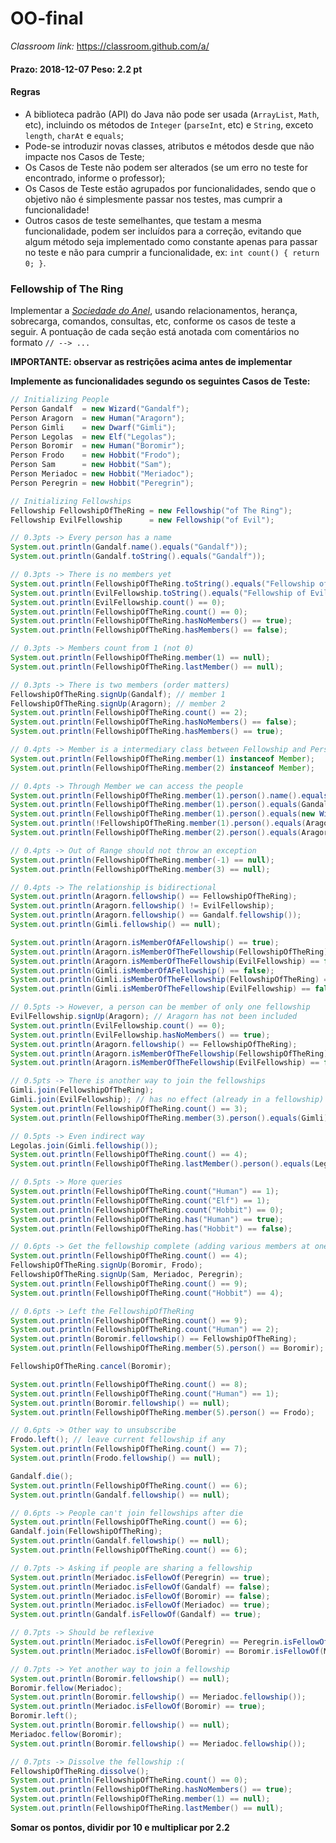 # OO-final

_Classroom link:_ <https://classroom.github.com/a/>

#### Prazo: 2018-12-07 Peso: 2.2 pt

#### Regras

- A biblioteca padrão (API) do Java não pode ser usada (`ArrayList`, `Math`, etc), incluindo os métodos de `Integer` (`parseInt`, etc) e `String`, exceto `length`, `charAt` e `equals`;
- Pode-se introduzir novas classes, atributos e métodos desde que não impacte nos Casos de Teste;
- Os Casos de Teste não podem ser alterados (se um erro no teste for encontrado, informe o professor);
- Os Casos de Teste estão agrupados por funcionalidades, sendo que o objetivo não é simplesmente passar nos testes, mas cumprir a funcionalidade!
- Outros casos de teste semelhantes, que testam a mesma funcionalidade, podem ser incluídos para a correção, evitando que algum método seja implementado como constante apenas para passar no teste e não para cumprir a funcionalidade, ex: `int count() { return 0; }`.

### Fellowship of The Ring

Implementar a [_Sociedade do Anel_]([http://youtu.be/NUIZvAe3RBg]), usando relacionamentos, herança, sobrecarga, comandos, consultas, etc, conforme os casos de teste a seguir. A pontuação de cada seção está anotada com comentários no formato `// --> ...`

**IMPORTANTE: observar as restrições acima antes de implementar**

**Implemente as funcionalidades segundo os seguintes Casos de Teste:**

```java
// Initializing People
Person Gandalf  = new Wizard("Gandalf");
Person Aragorn  = new Human("Aragorn");
Person Gimli    = new Dwarf("Gimli");
Person Legolas  = new Elf("Legolas");
Person Boromir  = new Human("Boromir");
Person Frodo    = new Hobbit("Frodo");
Person Sam      = new Hobbit("Sam");
Person Meriadoc = new Hobbit("Meriadoc");
Person Peregrin = new Hobbit("Peregrin");

// Initializing Fellowships
Fellowship FellowshipOfTheRing = new Fellowship("of The Ring");
Fellowship EvilFellowship      = new Fellowship("of Evil");

// 0.3pts -> Every person has a name
System.out.println(Gandalf.name().equals("Gandalf"));
System.out.println(Gandalf.toString().equals("Gandalf"));

// 0.3pts -> There is no members yet
System.out.println(FellowshipOfTheRing.toString().equals("Fellowship of The Ring"));
System.out.println(EvilFellowship.toString().equals("Fellowship of Evil"));
System.out.println(EvilFellowship.count() == 0);
System.out.println(FellowshipOfTheRing.count() == 0);
System.out.println(FellowshipOfTheRing.hasNoMembers() == true);
System.out.println(FellowshipOfTheRing.hasMembers() == false);

// 0.3pts -> Members count from 1 (not 0)
System.out.println(FellowshipOfTheRing.member(1) == null);
System.out.println(FellowshipOfTheRing.lastMember() == null);

// 0.3pts -> There is two members (order matters)
FellowshipOfTheRing.signUp(Gandalf); // member 1
FellowshipOfTheRing.signUp(Aragorn); // member 2
System.out.println(FellowshipOfTheRing.count() == 2);
System.out.println(FellowshipOfTheRing.hasNoMembers() == false);
System.out.println(FellowshipOfTheRing.hasMembers() == true);

// 0.4pts -> Member is a intermediary class between Fellowship and Person
System.out.println(FellowshipOfTheRing.member(1) instanceof Member);
System.out.println(FellowshipOfTheRing.member(2) instanceof Member);

// 0.4pts -> Through Member we can access the people
System.out.println(FellowshipOfTheRing.member(1).person().name().equals("Gandalf"));
System.out.println(FellowshipOfTheRing.member(1).person().equals(Gandalf));
System.out.println(FellowshipOfTheRing.member(1).person().equals(new Wizard("Gandalf")));
System.out.println(!FellowshipOfTheRing.member(1).person().equals(Aragorn));
System.out.println(FellowshipOfTheRing.member(2).person().equals(Aragorn));

// 0.4pts -> Out of Range should not throw an exception
System.out.println(FellowshipOfTheRing.member(-1) == null);
System.out.println(FellowshipOfTheRing.member(3) == null);

// 0.4pts -> The relationship is bidirectional
System.out.println(Aragorn.fellowship() == FellowshipOfTheRing);
System.out.println(Aragorn.fellowship() != EvilFellowship);
System.out.println(Aragorn.fellowship() == Gandalf.fellowship());
System.out.println(Gimli.fellowship() == null);

System.out.println(Aragorn.isMemberOfAFellowship() == true);
System.out.println(Aragorn.isMemberOfTheFellowship(FellowshipOfTheRing) == true);
System.out.println(Aragorn.isMemberOfTheFellowship(EvilFellowship) == false);
System.out.println(Gimli.isMemberOfAFellowship() == false);
System.out.println(Gimli.isMemberOfTheFellowship(FellowshipOfTheRing) == false);
System.out.println(Gimli.isMemberOfTheFellowship(EvilFellowship) == false);

// 0.5pts -> However, a person can be member of only one fellowship
EvilFellowship.signUp(Aragorn); // Aragorn has not been included
System.out.println(EvilFellowship.count() == 0);
System.out.println(EvilFellowship.hasNoMembers() == true);
System.out.println(Aragorn.fellowship() == FellowshipOfTheRing);
System.out.println(Aragorn.isMemberOfTheFellowship(FellowshipOfTheRing) == true);
System.out.println(Aragorn.isMemberOfTheFellowship(EvilFellowship) == false);

// 0.5pts -> There is another way to join the fellowships
Gimli.join(FellowshipOfTheRing);
Gimli.join(EvilFellowship); // has no effect (already in a fellowship)
System.out.println(FellowshipOfTheRing.count() == 3);
System.out.println(FellowshipOfTheRing.member(3).person().equals(Gimli));

// 0.5pts -> Even indirect way
Legolas.join(Gimli.fellowship());
System.out.println(FellowshipOfTheRing.count() == 4);
System.out.println(FellowshipOfTheRing.lastMember().person().equals(Legolas));

// 0.5pts -> More queries
System.out.println(FellowshipOfTheRing.count("Human") == 1);
System.out.println(FellowshipOfTheRing.count("Elf") == 1);
System.out.println(FellowshipOfTheRing.count("Hobbit") == 0);
System.out.println(FellowshipOfTheRing.has("Human") == true);
System.out.println(FellowshipOfTheRing.has("Hobbit") == false);

// 0.6pts -> Get the fellowship complete (adding various members at one time)
System.out.println(FellowshipOfTheRing.count() == 4);
FellowshipOfTheRing.signUp(Boromir, Frodo);
FellowshipOfTheRing.signUp(Sam, Meriadoc, Peregrin);
System.out.println(FellowshipOfTheRing.count() == 9);
System.out.println(FellowshipOfTheRing.count("Hobbit") == 4);

// 0.6pts -> Left the FellowshipOfTheRing
System.out.println(FellowshipOfTheRing.count() == 9);
System.out.println(FellowshipOfTheRing.count("Human") == 2);
System.out.println(Boromir.fellowship() == FellowshipOfTheRing);
System.out.println(FellowshipOfTheRing.member(5).person() == Boromir);

FellowshipOfTheRing.cancel(Boromir);

System.out.println(FellowshipOfTheRing.count() == 8);
System.out.println(FellowshipOfTheRing.count("Human") == 1);
System.out.println(Boromir.fellowship() == null);
System.out.println(FellowshipOfTheRing.member(5).person() == Frodo);

// 0.6pts -> Other way to unsubscribe
Frodo.left(); // leave current fellowship if any
System.out.println(FellowshipOfTheRing.count() == 7);
System.out.println(Frodo.fellowship() == null);

Gandalf.die();
System.out.println(FellowshipOfTheRing.count() == 6);
System.out.println(Gandalf.fellowship() == null);

// 0.6pts -> People can't join fellowships after die
System.out.println(FellowshipOfTheRing.count() == 6);
Gandalf.join(FellowshipOfTheRing);
System.out.println(Gandalf.fellowship() == null);
System.out.println(FellowshipOfTheRing.count() == 6);

// 0.7pts -> Asking if people are sharing a fellowship
System.out.println(Meriadoc.isFellowOf(Peregrin) == true);
System.out.println(Meriadoc.isFellowOf(Gandalf) == false);
System.out.println(Meriadoc.isFellowOf(Boromir) == false);
System.out.println(Meriadoc.isFellowOf(Meriadoc) == true);
System.out.println(Gandalf.isFellowOf(Gandalf) == true);

// 0.7pts -> Should be reflexive
System.out.println(Meriadoc.isFellowOf(Peregrin) == Peregrin.isFellowOf(Meriadoc));
System.out.println(Meriadoc.isFellowOf(Boromir) == Boromir.isFellowOf(Meriadoc));

// 0.7pts -> Yet another way to join a fellowship
System.out.println(Boromir.fellowship() == null);
Boromir.fellow(Meriadoc);
System.out.println(Boromir.fellowship() == Meriadoc.fellowship());
System.out.println(Meriadoc.isFellowOf(Boromir) == true);
Boromir.left();
System.out.println(Boromir.fellowship() == null);
Meriadoc.fellow(Boromir);
System.out.println(Boromir.fellowship() == Meriadoc.fellowship());

// 0.7pts -> Dissolve the fellowship :(
FellowshipOfTheRing.dissolve();
System.out.println(FellowshipOfTheRing.count() == 0);
System.out.println(FellowshipOfTheRing.hasNoMembers() == true);
System.out.println(FellowshipOfTheRing.member(1) == null);
System.out.println(FellowshipOfTheRing.lastMember() == null);
```

**Somar os pontos, dividir por 10 e multiplicar por 2.2**

